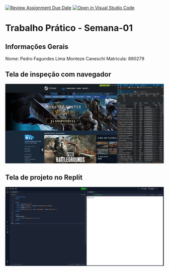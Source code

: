 [![Review Assignment Due Date](https://classroom.github.com/assets/deadline-readme-button-22041afd0340ce965d47ae6ef1cefeee28c7c493a6346c4f15d667ab976d596c.svg)](https://classroom.github.com/a/Ue6hVgM5)
[![Open in Visual Studio Code](https://classroom.github.com/assets/open-in-vscode-2e0aaae1b6195c2367325f4f02e2d04e9abb55f0b24a779b69b11b9e10269abc.svg)](https://classroom.github.com/online_ide?assignment_repo_id=18206904&assignment_repo_type=AssignmentRepo)
# Trabalho Prático - Semana-01

## Informações Gerais
Nome: Pedro Fagundes Lima Monteze Caneschi
Matricula: 890279

## Tela de inspeção com navegador
![alt text](portal.png)

## Tela de projeto no Replit
![alt text](replit.png)
